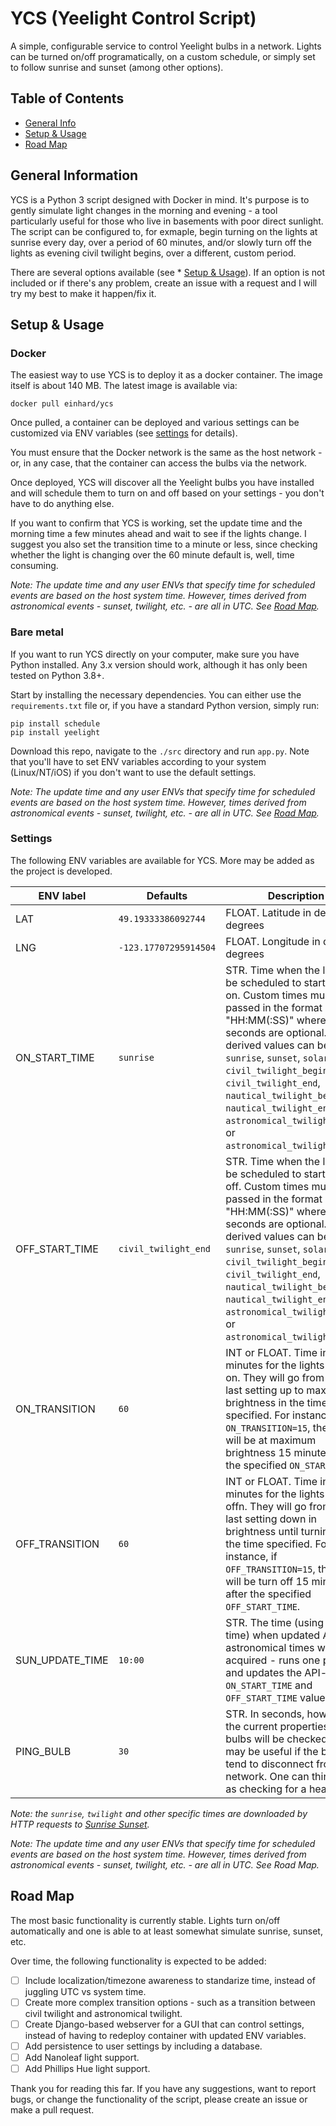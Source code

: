 # YCS (Yeelight Control Script)

A simple, configurable service to control Yeelight bulbs in a network. Lights can be turned on/off programatically, on a custom schedule, or simply set to follow sunrise and sunset (among other options).

## Table of Contents

* [General Info](#general-information)
* [Setup & Usage](#setup-&-usage)
* [Road Map](#road-map)

## General Information

YCS is a Python 3 script designed with Docker in mind. It's purpose is to gently simulate light changes in the morning and evening - a tool particularly useful for those who live in basements with poor direct sunlight. The script can be configured to, for exmaple, begin turning on the lights at sunrise every day, over a period of 60 minutes, and/or slowly turn off the lights as evening civil twilight begins, over a different, custom period.

There are several options available (see * [Setup & Usage](#setup-&-usage)). If an option is not included or if there's any problem, create an issue with a request and I will try my best to make it happen/fix it.

## Setup & Usage

### Docker

The easiest way to use YCS is to deploy it as a docker container. The image itself is about 140 MB. The latest image is available via:

`docker pull einhard/ycs`

Once pulled, a container can be deployed and various settings can be customized via ENV variables (see [settings](###settings) for details).

You must ensure that the Docker network is the same as the host network - or, in any case, that the container can access the bulbs via the network.

Once deployed, YCS will discover all the Yeelight bulbs you have installed and will schedule them to turn on and off based on your settings - you don't have to do anything else.

If you want to confirm that YCS is working, set the update time and the morning time a few minutes ahead and wait to see if the lights change. I suggest you also set the transition time to a minute or less, since checking whether the light is changing over the 60 minute default is, well, time consuming.

*Note: The update time and any user ENVs that specify time for scheduled events are based on the host system time. However, times derived from astronomical events - sunset, twilight, etc. - are all in UTC. See [Road Map](#road-map).*

### Bare metal

If you want to run YCS directly on your computer, make sure you have Python installed. Any 3.x version should work, although it has only been tested on Python 3.8+.

Start by installing the necessary dependencies. You can either use the `requirements.txt` file or, if you have a standard Python version, simply run:

`pip install schedule` <br>
`pip install yeelight`

Download this repo, navigate to the `./src` directory and run `app.py`. Note that you'll have to set ENV variables according to your system (Linux/NT/iOS) if you don't want to use the default settings.

*Note: The update time and any user ENVs that specify time for scheduled events are based on the host system time. However, times derived from astronomical events - sunset, twilight, etc. - are all in UTC. See [Road Map](#road-map).*

### Settings

The following ENV variables are available for YCS. More may be added as the project is developed.

|ENV label| Defaults |Description |
| --- | --- | --- |
|LAT | `49.19333386092744` | FLOAT. Latitude in decimal degrees|
|LNG | `-123.17707295914504` | FLOAT. Longitude in decimal degrees|
|ON_START_TIME | `sunrise` | STR. Time when the lights will be scheduled to start turning on. Custom times must be passed in the format "HH:MM(:SS)" where seconds are optional. API derived values can be: - `sunrise`, `sunset`, `solar_noon`, `civil_twilight_begin`, `civil_twilight_end`, `nautical_twilight_begin`, `nautical_twilight_end`, `astronomical_twilight_begin`, or `astronomical_twilight_end`.
|OFF_START_TIME | `civil_twilight_end` | STR. Time when the lights will be scheduled to start turning off. Custom times must be passed in the format "HH:MM(:SS)" where seconds are optional. API derived values can be: - `sunrise`, `sunset`, `solar_noon`, `civil_twilight_begin`, `civil_twilight_end`, `nautical_twilight_begin`, `nautical_twilight_end`, `astronomical_twilight_begin`, or `astronomical_twilight_end`.
ON_TRANSITION | `60` | INT or FLOAT. Time in minutes for the lights to turn on. They will go from their last setting up to maxium brightness in the time specified. For instance, if `ON_TRANSITION=15`, the lights will be at maximum brightness 15 minutes after the specified `ON_START_TIME`.
OFF_TRANSITION | `60` | INT or FLOAT. Time in minutes for the lights to turn offn. They will go from their last setting down in brightness until turning off in the time specified. For instance, if `OFF_TRANSITION=15`, the lights will be turn off 15 minutes after the specified `OFF_START_TIME`.
SUN_UPDATE_TIME | `10:00` | STR. The time (using system time) when updated API astronomical times will be acquired - runs one per day and updates the API-based `ON_START_TIME` and `OFF_START_TIME` values.
PING_BULB | `30` | STR. In seconds, how often the current properties of the bulbs will be checked. This may be useful if the bulbs tend to disconnect from the network. One can think of it as checking for a heartbeat.

*Note: the `sunrise`, `twilight` and other specific times are downloaded by HTTP requests to [Sunrise Sunset](https://sunrise-sunset.org/api).*

*Note: The update time and any user ENVs that specify time for scheduled events are based on the host system time. However, times derived from astronomical events - sunset, twilight, etc. - are all in UTC. See Road Map.*

## Road Map

The most basic functionality is currently stable. Lights turn on/off automatically and one is able to at least somewhat simulate sunrise, sunset, etc.

Over time, the following functionality is expected to be added:

- [ ] Include localization/timezone awareness to standarize time, instead of juggling UTC vs system time.
- [ ] Create more complex transition options - such as a transition between civil twilight and astronomical twilight.
- [ ] Create Django-based webserver for a GUI that can control settings, instead of having to redeploy container with updated ENV variables.
- [ ] Add persistence to user settings by including a database.
- [ ] Add Nanoleaf light support.
- [ ] Add Phillips Hue light support.

Thank you for reading this far. If you have any suggestions, want to report bugs, or change the functionality of the script, please create an issue or make a pull request.